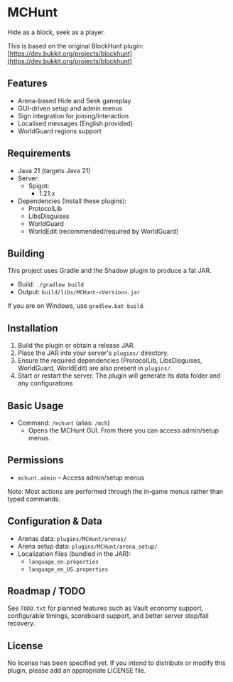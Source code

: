 # MCHunt

Hide as a block, seek as a player. 

This is based on the original BlockHunt plugin: [https://dev.bukkit.org/projects/blockhunt](https://dev.bukkit.org/projects/blockhunt) 

## Features
- Arena-based Hide and Seek gameplay
- GUI-driven setup and admin menus
- Sign integration for joining/interaction
- Localised messages (English provided)
- WorldGuard regions support

## Requirements
- Java 21 (targets Java 21)
- Server:
  - Spigot:
    - 1.21.x
- Dependencies (Install these plugins):
  - ProtocolLib
  - LibsDisguises
  - WorldGuard
  - WorldEdit (recommended/required by WorldGuard)

## Building
This project uses Gradle and the Shadow plugin to produce a fat JAR.

- Build: `./gradlew build`
- Output: `build/libs/MCHunt-<Version>.jar`

If you are on Windows, use `gradlew.bat build`.

## Installation
1. Build the plugin or obtain a release JAR.
2. Place the JAR into your server's `plugins/` directory.
3. Ensure the required dependencies (ProtocolLib, LibsDisguises, WorldGuard, WorldEdit) are also present in `plugins/`.
4. Start or restart the server. The plugin will generate its data folder and any configurations

## Basic Usage
- Command: `/mchunt` (alias: `/mch`)
  - Opens the MCHunt GUI. From there you can access admin/setup menus.

## Permissions
- `mchunt.admin` – Access admin/setup menus

Note: Most actions are performed through the in‑game menus rather than typed commands.

## Configuration & Data
- Arenas data: `plugins/MCHunt/arenas/`
- Arena setup data: `plugins/MCHunt/arena_setup/`
- Localization files (bundled in the JAR):
  - `language_en.properties`
  - `language_en_US.properties`

## Roadmap / TODO
See `TODO.txt` for planned features such as Vault economy support, configurable timings, scoreboard support, and better server stop/fail recovery.

## License
No license has been specified yet. If you intend to distribute or modify this plugin, please add an appropriate LICENSE file.

